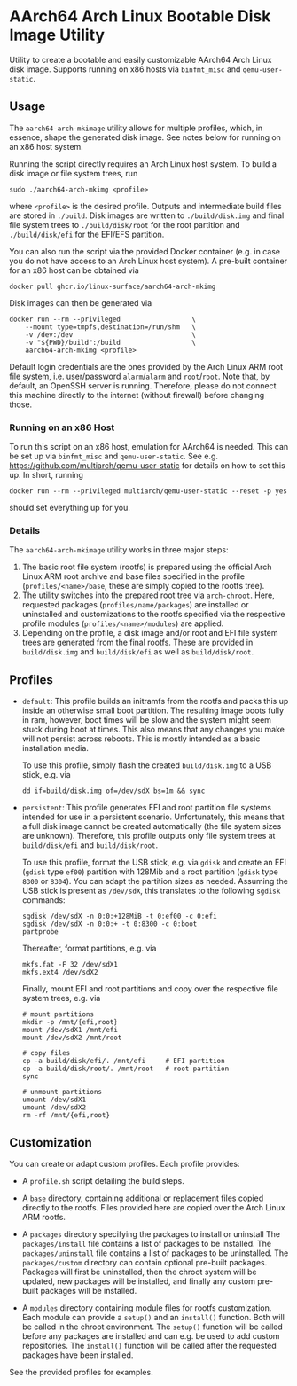# AArch64 Arch Linux Bootable Disk Image Utility

Utility to create a bootable and easily customizable AArch64 Arch Linux disk image.
Supports running on x86 hosts via `binfmt_misc` and `qemu-user-static`.


## Usage

The `aarch64-arch-mkimage` utility allows for multiple profiles, which, in essence, shape the generated disk image.
See notes below for running on an x86 host system.

Running the script directly requires an Arch Linux host system.
To build a disk image or file system trees, run
```
sudo ./aarch64-arch-mkimg <profile>
```
where `<profile>` is the desired profile.
Outputs and intermediate build files are stored in `./build`.
Disk images are written to `./build/disk.img` and final file system trees to `./build/disk/root` for the root partition and `./build/disk/efi` for the EFI/EFS partition.

You can also run the script via the provided Docker container (e.g. in case you do not have access to an Arch Linux host system).
A pre-built container for an x86 host can be obtained via
```
docker pull ghcr.io/linux-surface/aarch64-arch-mkimg
```
Disk images can then be generated via
```
docker run --rm --privileged                  \
    --mount type=tmpfs,destination=/run/shm   \
    -v /dev:/dev                              \
    -v "${PWD}/build":/build                  \
    aarch64-arch-mkimg <profile>
```

Default login credentials are the ones provided by the Arch Linux ARM root file system, i.e. user/password `alarm`/`alarm` and `root`/`root`.
Note that, by default, an OpenSSH server is running.
Therefore, please do not connect this machine directly to the internet (without firewall) before changing those.


### Running on an x86 Host

To run this script on an x86 host, emulation for AArch64 is needed.
This can be set up via `binfmt_misc` and `qemu-user-static`.
See e.g. https://github.com/multiarch/qemu-user-static for details on how to set this up.
In short, running
```
docker run --rm --privileged multiarch/qemu-user-static --reset -p yes
```
should set everything up for you.


### Details

The `aarch64-arch-mkimage` utility works in three major steps:
1. The basic root file system (rootfs) is prepared using the official Arch Linux ARM root archive and base files specified in the profile (`profiles/<name>/base`, these are simply copied to the rootfs tree).
2. The utility switches into the prepared root tree via `arch-chroot`.
   Here, requested packages (`profiles/name/packages`) are installed or uninstalled and customizations to the rootfs specified via the respective profile modules (`profiles/<name>/modules`) are applied.
3. Depending on the profile, a disk image and/or root and EFI file system trees are generated from the final rootfs.
   These are provided in `build/disk.img` and `build/disk/efi` as well as `build/disk/root`.


## Profiles

- `default`: This profile builds an initramfs from the rootfs and packs this up inside an otherwise small boot partition.
  The resulting image boots fully in ram, however, boot times will be slow and the system might seem stuck during boot at times.
  This also means that any changes you make will not persist across reboots.
  This is mostly intended as a basic installation media.

  To use this profile, simply flash the created `build/disk.img` to a USB stick, e.g. via
  ```
  dd if=build/disk.img of=/dev/sdX bs=1m && sync
  ```

- `persistent`: This profile generates EFI and root partition file systems intended for use in a persistent scenario.
  Unfortunately, this means that a full disk image cannot be created automatically (the file system sizes are unknown).
  Therefore, this profile outputs only file system trees at `build/disk/efi` and `build/disk/root`.

  To use this profile, format the USB stick, e.g. via `gdisk` and create an EFI (`gdisk` type `ef00`) partition with 128Mib and a root partition (`gdisk` type `8300` or `8304`).
  You can adapt the partition sizes as needed.
  Assuming the USB stick is present as `/dev/sdX`, this translates to the following `sgdisk` commands:
  ```
  sgdisk /dev/sdX -n 0:0:+128MiB -t 0:ef00 -c 0:efi
  sgdisk /dev/sdX -n 0:0:+ -t 0:8300 -c 0:boot
  partprobe
  ```

  Thereafter, format partitions, e.g. via
  ```
  mkfs.fat -F 32 /dev/sdX1
  mkfs.ext4 /dev/sdX2
  ```

  Finally, mount EFI and root partitions and copy over the respective file system trees, e.g. via
  ```
  # mount partitions
  mkdir -p /mnt/{efi,root}
  mount /dev/sdX1 /mnt/efi
  mount /dev/sdX2 /mnt/root

  # copy files
  cp -a build/disk/efi/. /mnt/efi     # EFI partition
  cp -a build/disk/root/. /mnt/root   # root partition
  sync

  # unmount partitions
  umount /dev/sdX1
  umount /dev/sdX2
  rm -rf /mnt/{efi,root}
  ```


## Customization

You can create or adapt custom profiles.
Each profile provides:

- A `profile.sh` script detailing the build steps.

- A `base` directory, containing additional or replacement files copied directly to the rootfs.
  Files provided here are copied over the Arch Linux ARM rootfs.

- A `packages` directory specifying the packages to install or uninstall
  The `packages/install` file contains a list of packages to be installed.
  The `packages/uninstall` file contains a list of packages to be uninstalled.
  The `packages/custom` directory can contain optional pre-built packages.
  Packages will first be uninstalled, then the chroot system will be updated, new packages will be installed, and finally any custom pre-built packages will be installed.

- A `modules` directory containing module files for rootfs customization.
  Each module can provide a `setup()` and an `install()` function.
  Both will be called in the chroot environment.
  The `setup()` function will be called before any packages are installed and can e.g. be used to add custom repositories.
  The `install()` function will be called after the requested packages have been installed.

See the provided profiles for examples.
